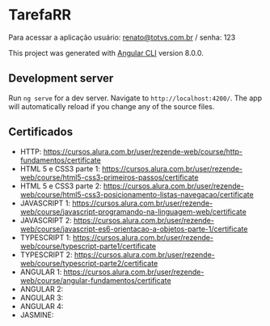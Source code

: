 # TarefaRR

Para acessar a aplicação usuário: renato@totvs.com.br / senha: 123

This project was generated with [Angular CLI](https://github.com/angular/angular-cli) version 8.0.0.

## Development server

Run `ng serve` for a dev server. Navigate to `http://localhost:4200/`. The app will automatically reload if you change any of the source files.

## Certificados

- HTTP: https://cursos.alura.com.br/user/rezende-web/course/http-fundamentos/certificate
- HTML 5 e CSS3 parte 1: https://cursos.alura.com.br/user/rezende-web/course/html5-css3-primeiros-passos/certificate
- HTML 5 e CSS3 parte 2: https://cursos.alura.com.br/user/rezende-web/course/html5-css3-posicionamento-listas-navegacao/certificate
- JAVASCRIPT 1: https://cursos.alura.com.br/user/rezende-web/course/javascript-programando-na-linguagem-web/certificate
- JAVASCRIPT 2: https://cursos.alura.com.br/user/rezende-web/course/javascript-es6-orientacao-a-objetos-parte-1/certificate
- TYPESCRIPT 1: https://cursos.alura.com.br/user/rezende-web/course/typescript-parte1/certificate
- TYPESCRIPT 2: https://cursos.alura.com.br/user/rezende-web/course/typescript-parte2/certificate
- ANGULAR 1: https://cursos.alura.com.br/user/rezende-web/course/angular-fundamentos/certificate
- ANGULAR 2:
- ANGULAR 3:
- ANGULAR 4:
- JASMINE: 
